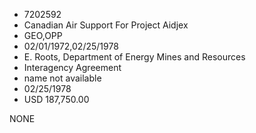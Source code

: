 * 7202592
* Canadian Air Support For Project Aidjex
* GEO,OPP
* 02/01/1972,02/25/1978
* E. Roots, Department of Energy Mines and Resources
* Interagency Agreement
*   name not available
* 02/25/1978
* USD 187,750.00

NONE
